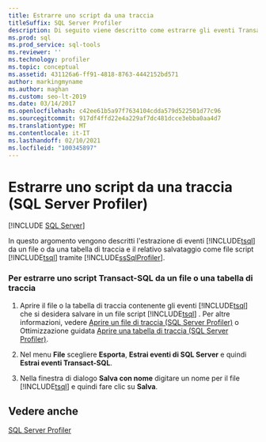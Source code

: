 ```yaml
---
title: Estrarre uno script da una traccia
titleSuffix: SQL Server Profiler
description: Di seguito viene descritto come estrarre gli eventi Transact-SQL da un file o da una tabella di traccia in SQL Server Profiler e salvarli come file script Transact-SQL.
ms.prod: sql
ms.prod_service: sql-tools
ms.reviewer: ''
ms.technology: profiler
ms.topic: conceptual
ms.assetid: 431126a6-ff91-4818-8763-4442152bd571
author: markingmyname
ms.author: maghan
ms.custom: seo-lt-2019
ms.date: 03/14/2017
ms.openlocfilehash: c42ee61b5a97f7634104cdda579d522501d77c96
ms.sourcegitcommit: 917df4ffd22e4a229af7dc481dcce3ebba0aa4d7
ms.translationtype: MT
ms.contentlocale: it-IT
ms.lasthandoff: 02/10/2021
ms.locfileid: "100345897"
---
```

# <a name="extract-a-script-from-a-trace-sql-server-profiler"></a>Estrarre uno script da una traccia (SQL Server Profiler)

 [!INCLUDE [SQL Server](../../includes/applies-to-version/sqlserver.md)]

In questo argomento vengono descritti l'estrazione di eventi [!INCLUDE[tsql](../../includes/tsql-md.md)] da un file o da una tabella di traccia e il relativo salvataggio come file script [!INCLUDE[tsql](../../includes/tsql-md.md)] tramite [!INCLUDE[ssSqlProfiler](../../includes/sssqlprofiler-md.md)].  
  
### <a name="to-extract-a-transact-sql-script-from-a-trace-file-or-table"></a>Per estrarre uno script Transact-SQL da un file o una tabella di traccia  
  
1.  Aprire il file o la tabella di traccia contenente gli eventi [!INCLUDE[tsql](../../includes/tsql-md.md)] che si desidera salvare in un file script [!INCLUDE[tsql](../../includes/tsql-md.md)] . Per altre informazioni, vedere [Aprire un file di traccia &#40;SQL Server Profiler&#41;](../../tools/sql-server-profiler/open-a-trace-file-sql-server-profiler.md) o Ottimizzazione guidata [Aprire una tabella di traccia &#40;SQL Server Profiler&#41;](../../tools/sql-server-profiler/open-a-trace-table-sql-server-profiler.md).  
  
2.  Nel menu **File** scegliere **Esporta**, **Estrai eventi di SQL Server** e quindi **Estrai eventi Transact-SQL**.  
  
3.  Nella finestra di dialogo **Salva con nome** digitare un nome per il file [!INCLUDE[tsql](../../includes/tsql-md.md)] e quindi fare clic su **Salva**.  
  
## <a name="see-also"></a>Vedere anche  
 [SQL Server Profiler](../../tools/sql-server-profiler/sql-server-profiler.md)  
  
  
